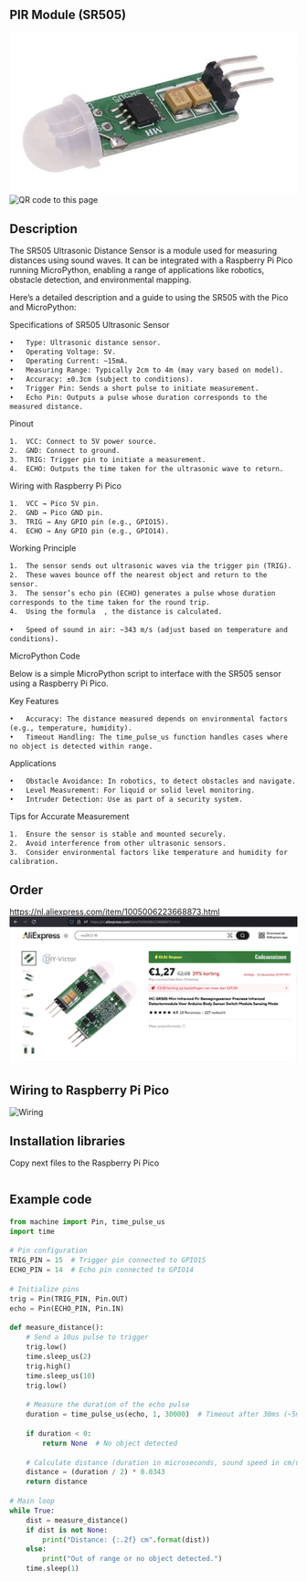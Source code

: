 ## PIR Module (SR505)

<img src="SR505_Photo.jpg" alt="Photo of the component">
<img src="SR505_QR_code.jpg" alt="QR code to this page" width="80" height="80">

## Description
The SR505 Ultrasonic Distance Sensor is a module used for measuring distances using sound waves. It can be integrated with a Raspberry Pi Pico running MicroPython, enabling a range of applications like robotics, obstacle detection, and environmental mapping.

Here’s a detailed description and a guide to using the SR505 with the Pico and MicroPython:

Specifications of SR505 Ultrasonic Sensor

	•	Type: Ultrasonic distance sensor.
	•	Operating Voltage: 5V.
	•	Operating Current: ~15mA.
	•	Measuring Range: Typically 2cm to 4m (may vary based on model).
	•	Accuracy: ±0.3cm (subject to conditions).
	•	Trigger Pin: Sends a short pulse to initiate measurement.
	•	Echo Pin: Outputs a pulse whose duration corresponds to the measured distance.

Pinout

	1.	VCC: Connect to 5V power source.
	2.	GND: Connect to ground.
	3.	TRIG: Trigger pin to initiate a measurement.
	4.	ECHO: Outputs the time taken for the ultrasonic wave to return.

Wiring with Raspberry Pi Pico

	1.	VCC → Pico 5V pin.
	2.	GND → Pico GND pin.
	3.	TRIG → Any GPIO pin (e.g., GPIO15).
	4.	ECHO → Any GPIO pin (e.g., GPIO14).

Working Principle

	1.	The sensor sends out ultrasonic waves via the trigger pin (TRIG).
	2.	These waves bounce off the nearest object and return to the sensor.
	3.	The sensor’s echo pin (ECHO) generates a pulse whose duration corresponds to the time taken for the round trip.
	4.	Using the formula ￼, the distance is calculated.

	•	Speed of sound in air: ~343 m/s (adjust based on temperature and conditions).

MicroPython Code

Below is a simple MicroPython script to interface with the SR505 sensor using a Raspberry Pi Pico.

Key Features

	•	Accuracy: The distance measured depends on environmental factors (e.g., temperature, humidity).
	•	Timeout Handling: The time_pulse_us function handles cases where no object is detected within range.

Applications

	•	Obstacle Avoidance: In robotics, to detect obstacles and navigate.
	•	Level Measurement: For liquid or solid level monitoring.
	•	Intruder Detection: Use as part of a security system.

Tips for Accurate Measurement

	1.	Ensure the sensor is stable and mounted securely.
	2.	Avoid interference from other ultrasonic sensors.
	3.	Consider environmental factors like temperature and humidity for calibration.


## Order
<a href="https://nl.aliexpress.com/item/1005006223668873.html">https://nl.aliexpress.com/item/1005006223668873.html</a>
<img src="SR505_Order.jpg" alt="Photo of the Order">


## Wiring to Raspberry Pi Pico
<img src="SR505_Wiring.jpg" alt="Wiring" >

## Installation libraries
Copy next files to the Raspberry Pi Pico

```bash

```

## Example code
```python
from machine import Pin, time_pulse_us
import time

# Pin configuration
TRIG_PIN = 15  # Trigger pin connected to GPIO15
ECHO_PIN = 14  # Echo pin connected to GPIO14

# Initialize pins
trig = Pin(TRIG_PIN, Pin.OUT)
echo = Pin(ECHO_PIN, Pin.IN)

def measure_distance():
    # Send a 10us pulse to trigger
    trig.low()
    time.sleep_us(2)
    trig.high()
    time.sleep_us(10)
    trig.low()

    # Measure the duration of the echo pulse
    duration = time_pulse_us(echo, 1, 30000)  # Timeout after 30ms (~5m range)

    if duration < 0:
        return None  # No object detected

    # Calculate distance (duration in microseconds, sound speed in cm/us)
    distance = (duration / 2) * 0.0343
    return distance

# Main loop
while True:
    dist = measure_distance()
    if dist is not None:
        print("Distance: {:.2f} cm".format(dist))
    else:
        print("Out of range or no object detected.")
    time.sleep(1)
```



